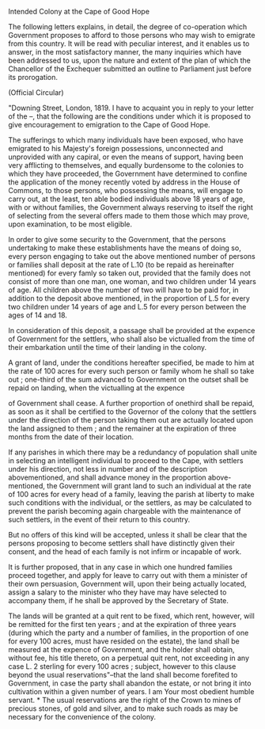 Intended Colony at the Cape of Good HopeThe following letters explains, in detail, the degree of
                    co-operation which Government proposes to afford to those persons who may
                    wish to emigrate from this country. It will be read with
                    peculiar interest, and it enables us to answer, in the most
                    satisfactory manner, the many inquiries which have been addressed to us,
                    upon the nature and extent of the plan of which the Chancellor of the Exchequer submitted an outline to Parliament
                    just before its prorogation.(Official Circular)"Downing Street, London, 1819. I have to acquaint you in reply to your
                    letter of the –, that the following are the conditions under which
                    it is proposed to give encouragement to emigration to the Cape of Good
                    Hope.The sufferings to which many individuals have been exposed, who
                    have emigrated to his Majesty's foreign possessions, unconnected
                    and unprovided with any capiral, or even the means of support, having been
                    very afflicting to themselves, and equally burdensome to the colonies to
                    which they have proceeded, the Government have determined
                    to confine the application of the money recently voted by address in the
                    House of Commons, to those persons, who possessing the means,
                    will engage to carry out, at the least, ten able bodied individuals above
                    18 years of age, with or without families, the Government always reserving
                    to itself the right of selecting from the several offers made to them
                    those which may prove, upon examination, to be most eligible.In order to give some security to the Government, that the persons
                    undertaking to make these establishments have the means of doing so, every
                    person engaging to take out the above mentioned number of persons or
                    families shall deposit at the rate of L.10 (to be repaid as hereinafter mentioned) for every famly so taken out, provided
                    that the family does not consist of more than one man, one woman, and
                    two children under 14 years of age. All children above the number of two
                    will have to be paid for, in addition to the deposit above mentioned, in
                    the proportion of L.5 for every two children under 14 years of
                    age and L.5 for every person between the ages of 14 and 18.In consideration of this deposit, a passage shall be provided at
                    the expence of Government for the settlers, who shall also be victualled
                    from the time of their embarkation until the time of their
                    landing in the colony.A grant of land, under the conditions hereafter specified, be
                    made to him at the rate of 100 acres for every such person or family whom
                    he shall so take out ; one-third of the sum advanced to Government on the
                    outset shall be repaid on landing, when the victualling at the expenceof Government shall cease. A further proportion of onethird
                    shall be repaid, as soon as it shall be certified to the Governor of the
                    colony that the settlers under the direction of the person
                    taking them out are actually located upon the land assigned to them ; and
                    the remainer at the expiration of three months from the date of their location.If any parishes in which there may be a redundancy of population shall unite
                    in selecting an intelligent individual to proceed to the Cape,
                    with settlers under his direction, not less in number and of the
                    description abovementioned, and shall advance money in the
                    proportion above-mentioned, the Government will grant land to such an
                    individual at the rate of 100 acres for every head of a family,
                    leaving the parish at liberty to make such conditions with the individual,
                    or the settlers, as may be calculated to prevent the parish becoming again
                    chargeable with the maintenance of such settlers, in the event of their
                    return to this country.But no offers of this kind will be accepted, unless it shall be clear that
                    the persons proposing to become settlers shall have distinctly given their
                    consent, and the head of each family is not infirm or incapable of
                    work.It is further proposed, that in any case in which one hundred families
                    proceed together, and apply for leave to carry out with them a minister of
                    their own persuasion, Government will, upon their being actually located,
                        assign a salary to the minister who they have may have
                    selected to accompany them, if he shall be approved by the Secretary
                    of State.The lands will be granted at a quit rent to be fixed, which rent, however,
                    will be remitted for the first ten years ; and at the expiration of three
                    years (during which the party and a number of families, in the proportion
                    of one for every 100 acres, must have resided on the estate), the land
                    shall be measured at the expence of Government, and the holder shall
                    obtain, without fee, his title thereto, on a perpetual quit rent, not
                    exceeding in any case L. 2 sterling for every 100 acres ; subject, however
                    to this clause beyond the usual reservations"–that the land shall
                    become forefited to Government, in case the party shall abandon the
                    estate, or not bring it into cultivation within a given number of years. I
                    am Your most obedient humble servant. * The usual reservations are the
                    right of the Crown to mines of precious stones, of gold and silver, and to
                    make such roads as may be necessary for the convenience of the colony.